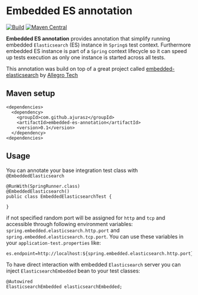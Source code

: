 # Embedded ES annotation

[![Build](https://api.travis-ci.org/ajurasz/embedded-es-annotation.svg)](https://travis-ci.org/ajurasz/embedded-es-annotation)
[![Maven Central](https://maven-badges.herokuapp.com/maven-central/com.github.ajurasz/embedded-es-annotation/badge.svg?style=plastic)](https://maven-badges.herokuapp.com/maven-central/com.github.ajurasz/embedded-es-annotation)

**Embedded ES annotation** provides annotation that simplify running embedded `Elasticsearch` (ES) instance in `Spring`s test context. Furthermore embedded
ES instance is part of a `Spring` context lifecycle so it can speed up tests execution as only one instance is started across all tests.

This annotation was build on top of a great project called [embedded-elasticsearch](https://github.com/allegro/embedded-elasticsearch) by [Allegro Tech](https://github.com/allegro)

## Maven setup

```
<dependencies>
  <dependency>
    <groupId>com.github.ajurasz</groupId>
    <artifactId>embedded-es-annotation</artifactId>
    <version>0.1</version>
  </dependency>
<dependencies>
```

## Usage

You can annotate your base integration test class with `@EmbeddedElasticsearch`


```
@RunWith(SpringRunner.class)
@EmbeddedElasticsearch()
public class EmbeddedElasticsearchTest {

}
```

if not specified random port will be assigned for `http` and `tcp` and accessible through
following environment variables: `spring.embedded.elasticsearch.http.port` and `spring.embedded.elasticsearch.tcp.port`.
You can use these variables in your `application-test.properties` like:

```
es.endpoint=http://localhost:${spring.embedded.elasticsearch.http.port}
```

To have direct interaction with embedded `Elasticsearch` server you can inject `ElasticsearchEmbedded` bean to your test classes:

```
@Autowired
ElasticsearchEmbedded elasticsearchEmbedded;
```